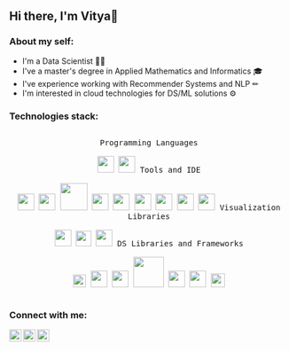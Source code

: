 ## Hi there, I'm Vitya👋

### About my self:

- I'm a Data Scientist 👨‍💻
- I've a master's degree in Applied Mathematics and Informatics 🎓
- I've experience working with Recommender Systems and NLP ✏
- I'm interested in cloud technologies for DS/ML solutions ⚙

### Technologies stack:
<p style="display: inline-block;" align="center">
  <kbd>
    <kbd>Programming Languages</kbd>
    <br>
    <br>
    <img width="30px" src="https://img.icons8.com/color/344/python--v1.svg" />
    <img width="30px" src="https://img.icons8.com/color/344/mysql-logo.svg" /> 
  </kbd>
  
  <kbd>
    <kbd>Tools and IDE</kbd>
    <br>
    <br>
    <img width="30px" src="https://img.icons8.com/fluency/344/jupyter.svg" />
    <img width="30px" src="https://img.icons8.com/color/344/pycharm.svg" />
    <img width="49px" src="https://upload.wikimedia.org/wikipedia/commons/d/d0/Google_Colaboratory_SVG_Logo.svg" />
    <img width="30px" src="https://img.icons8.com/color/344/microsoft-sql-server.svg" />
    <img width="30px" src="https://www.svgrepo.com/show/303679/aws-logo-logo.svg" />
    <img width="30px" src="https://img.icons8.com/fluency/344/anaconda--v2.svg" />
    <img width="30px" src="https://img.icons8.com/color/344/jira.svg" />
    <img width="30px" src="https://img.icons8.com/color/344/git.svg" />
    <img width="30px" src="https://img.icons8.com/ios/344/flask.svg" />
    
  </kbd>

  
   <kbd>
    <kbd>Visualization Libraries</kbd>
    <br>
    <br>
    <img width="30px" src="https://seaborn.pydata.org/_images/logo-mark-lightbg.svg" />
    <img width="28px" src="https://upload.wikimedia.org/wikipedia/commons/0/01/Created_with_Matplotlib-logo.svg" />
    <img width="30px" src="https://symbols.getvecta.com/stencil_92/7_plotly-official.8bbcd93bcc.svg" />
  </kbd>
  
    
   <kbd>
    <kbd>DS Libraries and Frameworks</kbd>
    <br>
    <br>
    <img width="23px" src="https://upload.wikimedia.org/wikipedia/commons/2/22/Pandas_mark.svg" />
    <img width="30px" src="https://img.icons8.com/color/344/numpy.svg" />
    <img width="30px" src="https://scipy.org/images/logo.svg" />
    <img width="55px"  src="https://upload.wikimedia.org/wikipedia/commons/0/05/Scikit_learn_logo_small.svg" />
    <img width="30px" src="https://cdn.jsdelivr.net/gh/devicons/devicon/icons/tensorflow/tensorflow-original.svg" />
    <img width="30px" src="https://upload.wikimedia.org/wikipedia/commons/a/ae/Keras_logo.svg" />
    <img width="25px" src="https://upload.wikimedia.org/wikipedia/commons/1/10/PyTorch_logo_icon.svg" />
     
  </kbd>

### Connect with me:

[<img align="left" alt="viktor_zuev | LinkedIn" width="22px" src="https://img.icons8.com/color/344/linkedin.svg" />][LinkedIn]
[<img align="left" alt="viktor_zuev | Telegram" width="22px" src="https://img.icons8.com/color/344/telegram-app--v1.svg" />][Telegram]
[<img align="left" alt="viktor_zuev | Instagram" width="22px" src="https://img.icons8.com/fluency/344/instagram-new.svg" />][Instagram]  


[LinkedIn]: https://www.linkedin.com/in/viktor-zuev/
[Instagram]: https://www.instagram.com/viktor_zuev
[Telegram]: https://t.me/viktor_zuev
